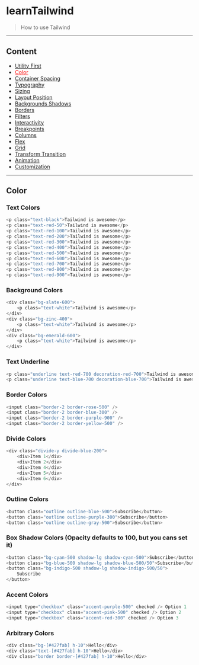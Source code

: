 # learnTailwind

> How to use Tailwind

---

## Content

-   [Utility First](https://github.com/SauBanh/learnTailwind)
-   <a style="color: red; text-decoration: underline">Color</a>
-   [Container Spacing](https://github.com/SauBanh/learnTailwind/blob/main/All_Concept/Container_Spacing/Container_Spacing.md)
-   [Typography](https://github.com/SauBanh/learnTailwind/blob/main/All_Concept/Typography/Typography.md)
-   [Sizing](https://github.com/SauBanh/learnTailwind/blob/main/All_Concept/Sizing/Sizing.md)
-   [Layout Position](https://github.com/SauBanh/learnTailwind/blob/main/All_Concept/Layout_Position/Layout_Position.md)
-   [Backgrounds Shadows](https://github.com/SauBanh/learnTailwind/blob/main/All_Concept/Background_Shadows/Backgrounds_Shadows.md)
-   [Borders](https://github.com/SauBanh/learnTailwind/blob/main/All_Concept/Borders/Borders.md)
-   [Filters](https://github.com/SauBanh/learnTailwind/blob/main/All_Concept/Filters/Filters.md)
-   [Interactivity](https://github.com/SauBanh/learnTailwind/blob/main/All_Concept/Interactivity/Interactivity.md)
-   [Breakpoints](https://github.com/SauBanh/learnTailwind/blob/main/All_Concept/Breakpoints/Breakpoints.md)
-   [Columns](https://github.com/SauBanh/learnTailwind/blob/main/All_Concept/Columns/Columns.md)
-   [Flex](https://github.com/SauBanh/learnTailwind/blob/main/All_Concept/Flex/Flex.md)
-   [Grid](https://github.com/SauBanh/learnTailwind/blob/main/All_Concept/Grid/Grid.md)
-   [Transform Transition](https://github.com/SauBanh/learnTailwind/blob/main/All_Concept/Transform_Transition/Transform_Transition.md)
-   [Animation](https://github.com/SauBanh/learnTailwind/blob/main/All_Concept/Animation/Animation.md)
-   [Customization](https://github.com/SauBanh/learnTailwind/blob/main/All_Concept/Customization/Customization.md)

---

## Color

### Text Colors

```c
<p class="text-black">Tailwind is awesome</p>
<p class="text-red-50">Tailwind is awesome</p>
<p class="text-red-100">Tailwind is awesome</p>
<p class="text-red-200">Tailwind is awesome</p>
<p class="text-red-300">Tailwind is awesome</p>
<p class="text-red-400">Tailwind is awesome</p>
<p class="text-red-500">Tailwind is awesome</p>
<p class="text-red-600">Tailwind is awesome</p>
<p class="text-red-700">Tailwind is awesome</p>
<p class="text-red-800">Tailwind is awesome</p>
<p class="text-red-900">Tailwind is awesome</p>
```

### Background Colors

```c
<div class="bg-slate-600">
    <p class="text-white">Tailwind is awesome</p>
</div>
<div class="bg-zinc-400">
    <p class="text-white">Tailwind is awesome</p>
</div>
<div class="bg-emerald-600">
    <p class="text-white">Tailwind is awesome</p>
</div>
```

### Text Underline

```c
<p class="underline text-red-700 decoration-red-700">Tailwind is awesome</p>
<p class="underline text-blue-700 decoration-blue-700">Tailwind is awesome<p>
```

### Border Colors

```c
<input class="border-2 border-rose-500" />
<input class="border-2 border-blue-300" />
<input class="border-2 border-purple-900" />
<input class="border-2 border-yellow-500" />
```

### Divide Colors

```c
<div class="divide-y divide-blue-200">
    <div>Item 1</div>
    <div>Item 2</div>
    <div>Item 4</div>
    <div>Item 5</div>
    <div>Item 6</div>
</div>
```

### Outline Colors

```c
<button class="outline outline-blue-500">Subscribe</button>
<button class="outline outline-purple-300">Subscribe</button>
<button class="outline outline-gray-500">Subscribe</button>
```

### Box Shadow Colors (Opacity defaults to 100, but you cans set it)

```c
<button class="bg-cyan-500 shadow-lg shadow-cyan-500">Subscribe</button>
<button class="bg-blue-500 shadow-lg shadow-blue-500/50">Subscribe</button>
<button class="bg-indigo-500 shadow-lg shadow-indigo-500/50">
    Subscribe
</button>
```

### Accent Colors

```c
<input type="checkbox" class="accent-purple-500" checked /> Option 1
<input type="checkbox" class="accent-pink-500" checked /> Option 2
<input type="checkbox" class="accent-red-300" checked /> Option 3
```

### Arbitrary Colors

```c
<div class="bg-[#427fab] h-10">Hello</div>
<div class="text-[#427fab] h-10">Hello</div>
<div class="border border-[#427fab] h-10">Hello</div>
```
